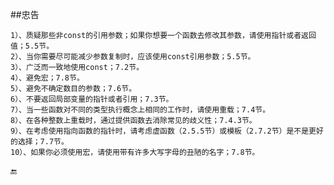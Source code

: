 ##忠告

    1）、质疑那些非const的引用参数；如果你想要一个函数去修改其参数，请使用指针或者返回值；5.5节。
    2）、当你需要尽可能减少参数复制时，应该使用const引用参数；5.5节。
    3）、广泛而一致地使用const；7.2节。
    4）、避免宏；7.8节。
    5）、避免不确定数目的参数；7.6节。
    6）、不要返回局部变量的指针或者引用；7.3节。
    7）、当一些函数对不同的类型执行概念上相同的工作时，请使用重载；7.4节。
    8）、在各种整数上重载时，通过提供函数去消除常见的歧义性；7.4.3节。
    9）、在考虑使用指向函数的指针时，请考虑虚函数（2.5.5节）或模板（2.7.2节）是不是更好的选择；7.7节。
    10）、如果你必须使用宏，请使用带有许多大写字母的丑陋的名字；7.8节。
    
    
🔚